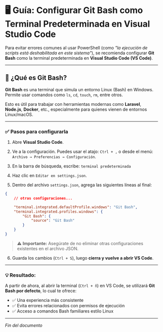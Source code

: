 # 🖥️ Guía: Configurar Git Bash como Terminal Predeterminada en Visual Studio Code

Para evitar errores comunes al usar PowerShell (como *"la ejecución de scripts está deshabilitada en este sistema"*), se recomienda configurar **Git Bash** como la terminal predeterminada en **Visual Studio Code (VS Code)**.

---

## 🧪 ¿Qué es Git Bash?

**Git Bash** es una terminal que simula un entorno Linux (Bash) en Windows. Permite usar comandos como `ls`, `cd`, `touch`, `rm`, entre otros.

Esto es útil para trabajar con herramientas modernas como **Laravel**, **Node.js**, **Docker**, etc., especialmente para quienes vienen de entornos Linux/macOS.

---

### ✅ Pasos para configurarla

1. Abre **Visual Studio Code**.

2. Ve a la configuración. Puedes usar el atajo: `Ctrl + ,` o desde el menú: `Archivo → Preferencias → Configuración`.

3. En la barra de búsqueda, escribe: `terminal predeterminada`

4. Haz clic en `Editar en settings.json`.

5. Dentro del archivo `settings.json`, agrega las siguientes líneas al final:

```json
{
    // otras configuraciones...

    "terminal.integrated.defaultProfile.windows": "Git Bash",
    "terminal.integrated.profiles.windows": {
        "Git Bash": {
            "source": "Git Bash"
        }
    }
}
```

> ⚠ **Importante:** Asegúrate de no eliminar otras configuraciones existentes en el archivo JSON.

6. Guarda los cambios (`Ctrl + S`), luego **cierra y vuelve a abrir VS Code**.

---

### 💡 Resultado:

A partir de ahora, al abrir la terminal (`Ctrl + ñ`) en VS Code, se utilizará **Git Bash por defecto**, lo cual te ofrece:

- ✅ Una experiencia más consistente
- ✅ Evita errores relacionados con permisos de ejecución
- ✅ Acceso a comandos Bash familiares estilo Linux

---

*Fin del documento*
